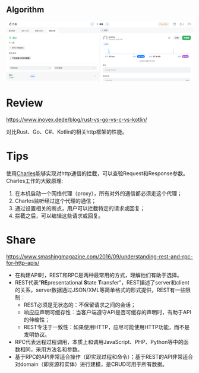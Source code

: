 ## Algorithm

![ianxiao-2023-02-19-lc.png](../../../images/temp/ianxiao-2023-02-19-lc.png)


# Review

https://www.inovex.dede/blog/rust-vs-go-vs-c-vs-kotlin/

对比Rust、Go、C#、Kotlin的相关http框架的性能。

# Tips

使用[Charles](https://www.charlesproxy.com/overview/about-charles/)能够实现对http通信的拦截，可以查验Request和Response参数。
Charles工作的大致原理:
1. 在本机启动一个网络代理（proxy），所有对外的通信都必须走这个代理；
2. Charles监听经过这个代理的通信；
3. 通过设置相关的断点，用户可以拦截特定的请求或回复；
4. 拦截之后，可以编辑这些请求或回复。

# Share

https://www.smashingmagazine.com/2016/09/understanding-rest-and-rpc-for-http-apis/

- 在构建API时，REST和RPC是两种最常用的方式，理解他们有助于选择。
- REST代表“**RE**presentational **S**tate **T**ransfer”，REST描述了server和client的关系，server数据通过JSON/XML等简单格式的形式提供，REST有一些限制：
    - REST必须是无状态的：不保留请求之间的会话；
    - 响应应声明可缓存性：当客户端遵守API是否可缓存的声明时，有助于API的伸缩性；
    - REST专注于一致性：如果使用HTTP，应尽可能使用HTTP功能，而不是发明协议。
- RPC代表远程过程调用，本质上和调用JavaScript、PHP、Python等中的函数相同，采用方法名和参数。
- 基于RPC的API非常适合操作（即实现过程和命令）；基于REST的API非常适合对domain（即资源和实体）进行建模，是CRUD可用于所有数据。